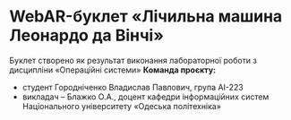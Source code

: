 # WebAR-буклет «Лічильна машина Леонардо да Вінчі»
Буклет створено як результат виконання лабораторної роботи з дисципліни
«Операційні системи»
**Команда проєкту:**
+ студент Городніченко Владислав Павлович, група AI-223 
+ викладач – Блажко О.А., доцент кафедри інформаційних систем Національного університету «Одеська політехніка»
